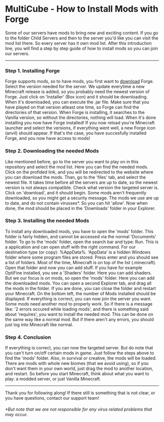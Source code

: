 # MultiCube - How to Install Mods with Forge

Some of our servers have mods to bring new and exciting content. If you go to the folder Child Servers and then to the server you'd like you can visit the mod list there. So
every server has it own mod list. After this introduction line, you will find a step by step guide of how to install mods so you can join our servers. 

--------------------------------

### Step 1. Installing Forge
Forge supports mods, so to have mods, you first want to [download](http://files.minecraftforge.net/) Forge. Select the version needed for the server. We update everytime a new 
Minecraft release is added, so you probably need the newest version of Forge. Just click on 'Installer' (Box icon) and it should be downloading. When it's downloaded, you can
execute the .jar file. Make sure that you have played on that version atleast one time, so Forge can find the directories of that version. When Forge is installing, it searches
to the Vanilla version, so without the directories, nothing will load. When it's done installing you now have Forge installed! If you now reload you're Minecraft launcher and
select the versions, if everything went well, a new Forge icon (anvil) should appear. If that's the case, you have succesfully installed Forge, and you now have access to mods!

### Step 2. Downloading the needed Mods
Like mentioned before, go to the server you want to play on in this repository and select the mod list. Here you can find the needed mods. Click on the profided link, and you will
be redirected to the website where you can download the mods. Than, go to the 'files' tab, and select the newest file. It takes time before all the servers are up to date, so the
newest version is not always compatible. Check what version the targeted server is. Click on 'download', and it should begin. Some mods aren't frequently downloaded, so you might
get a security message. The mods we use are up to date, and do not contain virusses*. So you can hit 'allow'. Now when done, the mod should be placed in the 'Downloads' folder in
your Explorer.

### Step 3. Installing the needed Mods
To install any downloaded mods, you have to open the 'mods' folder. This folder is fairly hidden, and cannot be accessed via the normal 'Documents' folder. To go to the 'mods'
folder, open the search bar and type: Run. This is a application and can open stuff with the right command. For our destination type (or copy): %AppData%. 'AppData' is a hidden
Windows folder where some program files are stored. Press enter and you should see a list of folders. Most of the time, Minecraft is on top of the list (.minecraft). Open that
folder and now you can add stuff. If you have for example OptiFine installed, you see a 'Shaders' folder. Here you can add shaders. But we our focus is on mods, so open the 'mods'
folder. Here you can add the downloaded mods. You can open a second Explorer tab, and drag all the mods in the folder. If you are done, you can close the folder and restart your
Minecraft. On the bottom left, the number of Mods installed should be displayed. If everything is correct, you can now join the server you want. Some mods need another mod to
properly work. So if there is a message like: '2 errors occured while loading mods', and there is something said about 'requires', you want to install the needed mod. This can be
done on the same way like a normal mod. But if there aren't any errors, you should just log into Minecraft like normal. 

### Step 4. Conclusion
If everything is correct, you can now the targeted server. But do note that you can't turn on/off certain mods in game. Just follow the steps above to find the 'mods' folder.
Also, in survival or creative, the mods will be loaded. There are mods with whole new biomes (that we avoid using), so if you don't want them in your own world, just drag the mod
to another location, and restart. So before you start Minecraft, think about what you want to play: a modded server, or just Vanilla Minecraft. 

--------------------------------

Thank you for following along! If there still is something that is not clear, or you have questions, contact our support team!

###### *But note that we are not responsible for any virus related problems that may occur. 
